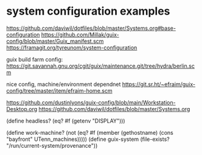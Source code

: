 
# system configuration examples

https://github.com/daviwil/dotfiles/blob/master/Systems.org#base-configuration
https://github.com/Millak/guix-config/blob/master/Guix_manifest.scm
https://framagit.org/tyreunom/system-configuration

guix build farm config:
https://git.savannah.gnu.org/cgit/guix/maintenance.git/tree/hydra/berlin.scm

nice config, machine/environment dependnet
https://git.sr.ht/~efraim/guix-config/tree/master/item/efraim-home.scm 

https://github.com/dustinlyons/guix-config/blob/main/Workstation-Desktop.org
https://github.com/daviwil/dotfiles/blob/master/Systems.org


(define headless?
  (eq? #f (getenv "DISPLAY")))

  (define work-machine?
  (not (eq? #f (member (gethostname)
                       (cons "bayfront"
                             UTenn_machines)))))
(define guix-system
  (file-exists? "/run/current-system/provenance"))
